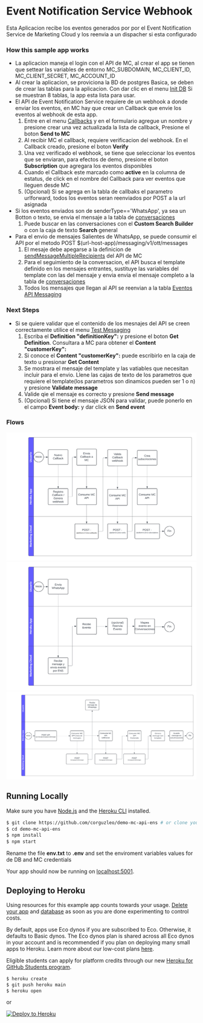 Event Notification Service Webhook
==================================

Esta Aplicacion recibe los eventos generados por por el Event Notification Service de Marketing Cloud y los reenvia a un dispacher si esta configurado

### How this sample app works

*   La aplicacion maneja el login con el API de MC, al crear el app se tienen que settear las variables de entorno MC\_SUBDOMAIN, MC\_CLIENT\_ID, MC\_CLIENT\_SECRET, MC\_ACCOUNT\_ID
*   Al crear la aplicacion, se proviciona la BD de postgres Basica, se deben de crear las tablas para la aplicacion. Con dar clic en el menu [Init DB](/app/db/init) Si se muestran 8 tablas, la app esta lista para usar.
*   El API de Event Notification Service requiere de un webhook a donde enviar los eventos, en MC hay que crear un Callback que envie los eventos al webhook de esta app.
    1.  Entre en el menu [Callbacks](/callbacks) y en el formulario agregue un nombre y presione crear una vez actualizada la lista de callback, Presione el boton **Send to MC**
    2.  Al recibir MC el callback, requiere verificacion del webhook. En el Callback creado, presione el boton **Verify**
    3.  Una vez verificado el webhook, se tiene que seleccionar los eventos que se enviaran, para efectos de demo, presione el boton **Subscription** que agregara los eventos disponibles
    4.  Cuando el Callback este marcado como **active** en la columna de estatus, de click en el nombre del Callback para ver eventos que lleguen desde MC
    5.  (Opcional) Si se agrega en la tabla de callbaks el parametro urlforward, todos los eventos seran reenviados por POST a la url asignada
*   Si los eventos enviados son de senderType=='WhatsApp', ya sea un Botton o texto, se envia el mensaje a la tabla de [conversaciones](/conversaciones)
    1.  Puede buscar en las conversaciones con el **Custom Search Builder** o con la caja de texto **Search** general
*   Para el envio de mensajes Salientes de WhatsApp, se puede consumir el API por el metodo POST $(url-host-app)/messaging/v1/ott/messages
    1.  El mesaje debe apegarse a la definicion de [sendMessageMultipleRecipients](https://developer.salesforce.com/docs/marketing/marketing-cloud/guide/sendMessageMultipleRecipients.html) del API de MC
    2.  Para el seguimiento de la conversacion, el API busca el template definido en los mensajes entrantes, sustituye las variables del template con las del mensaje y envia envia el mensaje completo a la tabla de [conversaciones](/conversaciones)
    3.  Todos los mensajes que llegan al API se reenvian a la tabla [Eventos API Messaging](/events)

### Next Steps

*   Si se quiere validar que el contenido de los mesnajes del API se creen correctamente utilice el menu [Test Messaging](/messaging)
    1.  Escriba el **Definition "definitionKey":** y presione el boton **Get Definition**. Consultara a MC para obtener el **Content "customerKey":**
    2.  Si conoce el **Content "customerKey":** puede escribirlo en la caja de texto u presionar **Get Content**
    3.  Se mostrara el mensaje del template y las vatiables que necesitan incluir para el envio. Llene las cajas de texto de los parametros que requiere el template(los parametros son dinamicos pueden ser 1 o n) y presione **Validate message**
    4.  Valide qie el mensaje es correcto y presione **Send message**
    5.  (Opcional) Si tiene el mensaje JSON para validar, puede ponerlo en el campo **Event body:** y dar click en **Send event**

### Flows

![Setup Callback](https://raw.githubusercontent.com/corguzleo/demo-mc-api-ens/main/public/images/01-Setup-Callback.png)
![MSGs Inbound](https://raw.githubusercontent.com/corguzleo/demo-mc-api-ens/main/public/images/02-ENS-MSGs-Inbound.png?raw=true)
![MSGs Outbound](https://raw.githubusercontent.com/corguzleo/demo-mc-api-ens/main/public/images/03-API-MSGs-Outbound.png?raw=true)
## Running Locally

Make sure you have [Node.js](http://nodejs.org/) and the [Heroku CLI](https://cli.heroku.com/) installed.

```sh
$ git clone https://github.com/corguzleo/demo-mc-api-ens # or clone your own fork
$ cd demo-mc-api-ens
$ npm install
$ npm start
```

Rename the file **env.txt** to **.env** and set the enviroment variables values for de DB and MC credentials

Your app should now be running on [localhost:5001](http://localhost:5001/).

## Deploying to Heroku

Using resources for this example app counts towards your usage. [Delete your app](https://devcenter.heroku.com/articles/heroku-cli-commands#heroku-apps-destroy) and [database](https://devcenter.heroku.com/articles/heroku-postgresql#removing-the-add-on) as soon as you are done experimenting to control costs.

By default, apps use Eco dynos if you are subscribed to Eco. Otherwise, it defaults to Basic dynos. The Eco dynos plan is shared across all Eco dynos in your account and is recommended if you plan on deploying many small apps to Heroku. Learn more about our low-cost plans [here](https://blog.heroku.com/new-low-cost-plans).

Eligible students can apply for platform credits through our new [Heroku for GitHub Students program](https://blog.heroku.com/github-student-developer-program).

```
$ heroku create
$ git push heroku main
$ heroku open
```
or

[![Deploy to Heroku](https://www.herokucdn.com/deploy/button.svg)](https://heroku.com/deploy)
